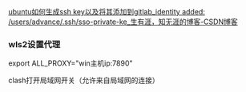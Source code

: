 [ubuntu如何生成ssh key以及将其添加到gitlab_identity added: /users/advance/.ssh/sso-private-ke_生有涯，知无涯的博客-CSDN博客](https://blog.csdn.net/qq_38923792/article/details/108616578)



### wls2设置代理

export ALL_PROXY="win主机ip:7890"

clash打开局域网开关（允许来自局域网的连接）